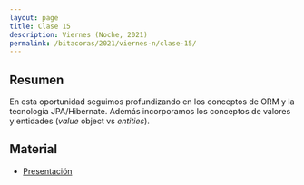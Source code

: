 ```yaml
---
layout: page
title: Clase 15
description: Viernes (Noche, 2021)
permalink: /bitacoras/2021/viernes-n/clase-15/
---
```




## Resumen

En esta oportunidad seguimos profundizando en los conceptos de ORM y la tecnología JPA/Hibernate. Además incorporamos los conceptos de valores y entidades (_value_ object vs _entities_).


## Material

- [Presentación](https://docs.google.com/presentation/d/1mE-U5H8iRxOB5P-QXHwwfNGktn_7QqOfTfUprRvlne4/edit)
